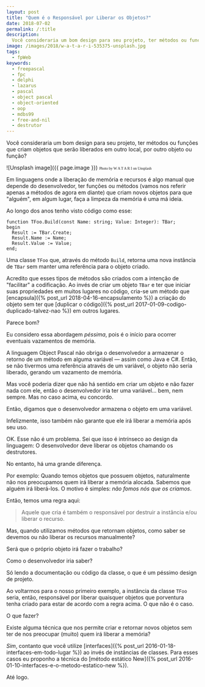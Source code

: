 ```yaml
---
layout: post
title: "Quem é o Responsável por Liberar os Objetos?"
date: 2018-07-02
permalink: /:title
description:
  Você consideraria um bom design para seu projeto, ter métodos ou funções que criam objetos que serão liberados em outro local, por outro objeto ou função?
image: /images/2018/w-a-t-a-r-i-535375-unsplash.jpg
tags:
  - fpWeb
keywords:
  - freepascal
  - fpc
  - delphi
  - lazarus
  - pascal
  - object pascal
  - object-oriented
  - oop
  - mdbs99
  - free-and-nil
  - destrutor
---
```


Você consideraria um bom design para seu projeto, ter métodos ou funções que criam objetos que serão liberados em outro local, por outro objeto ou função?

<!--more-->

![Unsplash image]({{ page.image }})
<span style="font-family: 'Bebas Neue'; font-size: 0.7em;">Photo by W A T A R I on Unsplash</span>

Em linguagens onde a liberação de memória e recursos é algo manual que depende do desenvolvedor, ter funções ou métodos (vamos nos referir apenas a métodos de agora em diante) que criam novos objetos para que "alguém", em algum lugar, faça a limpeza da memória é uma má ideia.

Ao longo dos anos tenho visto código como esse:

    function TFoo.Build(const Name: string; Value: Integer): TBar;
    begin
      Result := TBar.Create;
      Result.Name := Name;
      Result.Value := Value;
    end;

Uma classe `TFoo` que, através do método `Build`, retorna uma nova instância de `TBar` sem manter uma referência para o objeto criado.

Acredito que esses tipos de métodos são criados com a intenção de "facilitar" a codificação. Ao invés de criar um objeto `TBar` e ter que iniciar suas propriedades em muitos lugares no código, cria-se um método que [encapsula]({% post_url 2018-04-16-encapsulamento %}) a criação do objeto sem ter que [duplicar o código]({% post_url 2017-01-09-codigo-duplicado-talvez-nao %}) em outros lugares.

Parece bom?

Eu considero essa abordagem *péssima*, pois é o início para ocorrer eventuais vazamentos de memória.

A linguagem Object Pascal não obriga o desenvolvedor a armazenar o retorno de um método em alguma variável — assim como Java e C#. Então, se não tivermos uma referência através de um variável, o objeto não seria liberado, gerando um vazamento de memória.

Mas você poderia dizer que não há sentido em criar um objeto e não fazer nada com ele, então o desenvolvedor iria ter uma variável... bem, nem sempre. Mas no caso acima, eu concordo.

Então, digamos que o desenvolvedor armazena o objeto em uma variável.

Infelizmente, isso também não garante que ele irá liberar a memória após seu uso.

OK. Esse não é um problema. Sei que isso é intrínseco ao design da linguagem: O desenvolvedor deve liberar os objetos chamando os destrutores.

No entanto, há uma grande diferença.

Por exemplo: Quando temos objetos que possuem objetos, naturalmente não nos preocupamos quem irá liberar a memória alocada. Sabemos que alguém irá liberá-los. O motivo é simples: *não fomos nós que os criamos*.

Então, temos uma regra aqui:

> Aquele que cria é também o responsável por destruir a instância e/ou liberar o recurso.

Mas, quando utilizamos métodos que retornam objetos, como saber se devemos ou não liberar os recursos manualmente?

Será que o próprio objeto irá fazer o trabalho?

Como o desenvolvedor iria saber?

Só lendo a documentação ou código da classe, o que é um péssimo design de projeto.

Ao voltarmos para o nosso primeiro exemplo, a instância da classe `TFoo` seria, então, responsável por liberar quaisquer objetos que porventura tenha criado para estar de acordo com a regra acima. O que não é o caso.

O que fazer?

Existe alguma técnica que nos permite criar e retornar novos objetos sem ter de nos preocupar (muito) quem irá liberar a memória?

*Sim*, contanto que você utilize [interfaces]({% post_url 2016-01-18-interfaces-em-todo-lugar %}) ao invés de instâncias de classes. Para esses casos eu proponho a técnica do [método estático New]({% post_url 2016-01-10-interfaces-e-o-metodo-estatico-new %}).

Até logo.